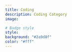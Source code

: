 ```yaml
---
title: Coding
description: Coding Category
image:

# Badge style
style:
background: "#2a9d8f"
color: "#fff"
---
```

